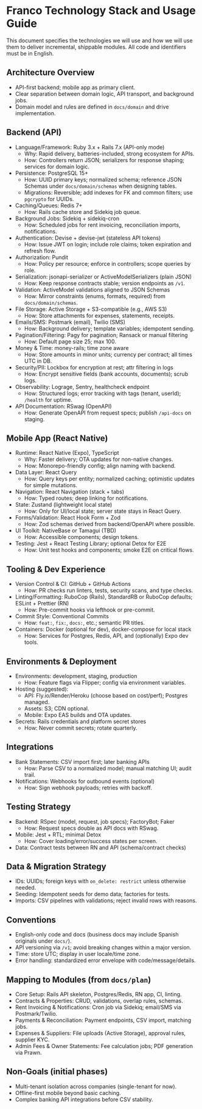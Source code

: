 # Franco Technology Stack and Usage Guide

This document specifies the technologies we will use and how we will use them to deliver incremental, shippable modules. All code and identifiers must be in English.

## Architecture Overview
- API-first backend; mobile app as primary client.
- Clear separation between domain logic, API transport, and background jobs.
- Domain model and rules are defined in `docs/domain` and drive implementation.

## Backend (API)
- Language/Framework: Ruby 3.x + Rails 7.x (API-only mode)
  - Why: Rapid delivery, batteries-included, strong ecosystem for APIs.
  - How: Controllers return JSON; serializers for response shaping; services for domain logic.
- Persistence: PostgreSQL 15+
  - How: UUID primary keys; normalized schema; reference JSON Schemas under `docs/domain/schemas` when designing tables.
  - Migrations: Reversible; add indexes for FK and common filters; use `pgcrypto` for UUIDs.
- Caching/Queues: Redis 7+
  - How: Rails cache store and Sidekiq job queue.
- Background Jobs: Sidekiq + sidekiq-cron
  - How: Scheduled jobs for rent invoicing, reconciliation imports, notifications.
- Authentication: Devise + devise-jwt (stateless API tokens)
  - How: Issue JWT on login; include role claims; token expiration and refresh flow.
- Authorization: Pundit
  - How: Policy per resource; enforce in controllers; scope queries by role.
- Serialization: jsonapi-serializer or ActiveModelSerializers (plain JSON)
  - How: Keep response contracts stable; version endpoints as `/v1`.
- Validation: ActiveModel validations aligned to JSON Schemas
  - How: Mirror constraints (enums, formats, required) from `docs/domain/schemas`.
- File Storage: Active Storage + S3-compatible (e.g., AWS S3)
  - How: Store attachments for expenses, statements, receipts.
- Emails/SMS: Postmark (email), Twilio (SMS)
  - How: Background delivery; template variables; idempotent sending.
- Pagination/Filtering: Pagy for pagination; Ransack or manual filtering
  - How: Default page size 25; max 100.
- Money & Time: money-rails; time zone aware
  - How: Store amounts in minor units; currency per contract; all times UTC in DB.
- Security/PII: Lockbox for encryption at rest; attr filtering in logs
  - How: Encrypt sensitive fields (bank accounts, documents); scrub logs.
- Observability: Lograge, Sentry, healthcheck endpoint
  - How: Structured logs; error tracking with tags (tenant, userId); `/health` for uptime.
- API Documentation: RSwag (OpenAPI)
  - How: Generate OpenAPI from request specs; publish `/api-docs` on staging.

## Mobile App (React Native)
- Runtime: React Native (Expo), TypeScript
  - Why: Faster delivery; OTA updates for non-native changes.
  - How: Monorepo-friendly config; align naming with backend.
- Data Layer: React Query
  - How: Query keys per entity; normalized caching; optimistic updates for simple mutations.
- Navigation: React Navigation (stack + tabs)
  - How: Typed routes; deep linking for notifications.
- State: Zustand (lightweight local state)
  - How: Only for UI/local state; server state stays in React Query.
- Forms/Validation: React Hook Form + Zod
  - How: Zod schemas derived from backend/OpenAPI where possible.
- UI Toolkit: NativeBase or Tamagui (TBD)
  - How: Accessible components; design tokens.
- Testing: Jest + React Testing Library; optional Detox for E2E
  - How: Unit test hooks and components; smoke E2E on critical flows.

## Tooling & Dev Experience
- Version Control & CI: GitHub + GitHub Actions
  - How: PR checks run linters, tests, security scans, and type checks.
- Linting/Formatting: RuboCop (Rails), StandardRB or RuboCop defaults; ESLint + Prettier (RN)
  - How: Pre-commit hooks via lefthook or pre-commit.
- Commit Style: Conventional Commits
  - How: `feat:`, `fix:`, `docs:`, etc.; semantic PR titles.
- Containers: Docker (optional for dev), docker-compose for local stack
  - How: Services for Postgres, Redis, API, and (optionally) Expo dev tools.

## Environments & Deployment
- Environments: development, staging, production
  - How: Feature flags via Flipper; config via environment variables.
- Hosting (suggested):
  - API: Fly.io/Render/Heroku (choose based on cost/perf); Postgres managed.
  - Assets: S3; CDN optional.
  - Mobile: Expo EAS builds and OTA updates.
- Secrets: Rails credentials and platform secret stores
  - How: Never commit secrets; rotate quarterly.

## Integrations
- Bank Statements: CSV import first; later banking APIs
  - How: Parse CSV to a normalized model; manual matching UI; audit trail.
- Notifications: Webhooks for outbound events (optional)
  - How: Sign webhook payloads; retries with backoff.

## Testing Strategy
- Backend: RSpec (model, request, job specs); FactoryBot; Faker
  - How: Request specs double as API docs with RSwag.
- Mobile: Jest + RTL; minimal Detox
  - How: Cover loading/error/success states per screen.
- Data: Contract tests between RN and API (schema/contract checks)

## Data & Migration Strategy
- IDs: UUIDs; foreign keys with `on_delete: restrict` unless otherwise needed.
- Seeding: Idempotent seeds for demo data; factories for tests.
- Imports: CSV pipelines with validations; reject invalid rows with reasons.

## Conventions
- English-only code and docs (business docs may include Spanish originals under `docs/`).
- API versioning via `/v1`; avoid breaking changes within a major version.
- Time: store UTC; display in user locale/time zone.
- Error handling: standardized error envelope with code/message/details.

## Mapping to Modules (from `docs/plan`)
- Core Setup: Rails API skeleton, Postgres/Redis, RN app, CI, linting.
- Contracts & Properties: CRUD, validations, overlap rules, schemas.
- Rent Invoicing & Notifications: Cron job via Sidekiq; email/SMS via Postmark/Twilio.
- Payments & Reconciliation: Payment endpoints, CSV import, matching jobs.
- Expenses & Suppliers: File uploads (Active Storage), approval rules, supplier KYC.
- Admin Fees & Owner Statements: Fee calculation jobs; PDF generation via Prawn.

## Non-Goals (initial phases)
- Multi-tenant isolation across companies (single-tenant for now).
- Offline-first mobile beyond basic caching.
- Complex banking API integrations before CSV stability.
